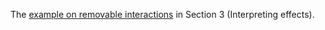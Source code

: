 The [example on removable interactions](https://www.journalovi.org/2024-tsandilas-ranktransforms/supplementary/examples-case-studies/3-Interpreting-effects/removable_interactions.html) in Section 3 (Interpreting effects). 